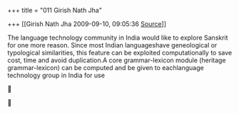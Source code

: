 +++
title = "011 Girish Nath Jha"

+++
[[Girish Nath Jha	2009-09-10, 09:05:36 [Source](https://groups.google.com/g/bvparishat/c/XPU2nF4QEoU)]]



The language technology community in India would like to explore Sanskrit for one more reason. Since most Indian languageshave geneological or typological similarities, this feature can be exploited computationally to save cost, time and avoid duplication.A core grammar-lexicon module (heritage grammar-lexicon) can be computed and be given to eachlanguage technology group in India for use





